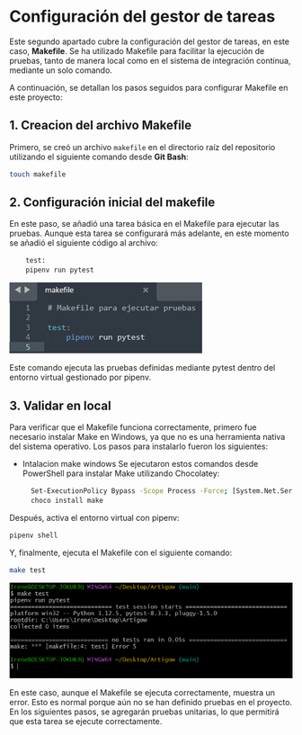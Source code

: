 # Configuración del gestor de tareas

Este segundo apartado cubre la configuración del gestor de tareas, en este caso, **Makefile**. Se ha utilizado Makefile para facilitar la ejecución de pruebas, tanto de manera local como en el sistema de integración continua, mediante un solo comando.

A continuación, se detallan los pasos seguidos para configurar Makefile en este proyecto:

## 1. Creacion del archivo Makefile
    
Primero, se creó un archivo `makefile` en el directorio raíz del repositorio utilizando el siguiente comando desde **Git Bash**:

  ```bash
  touch makefile
  ```
    
## 2. Configuración inicial del makefile
    
 En este paso, se añadió una tarea básica en el Makefile para ejecutar las pruebas. Aunque esta tarea se configurará más adelante, en este momento se añadió el siguiente código al archivo:
  
```bash
    test:
    pipenv run pytest
```
![Makefile](imagenes/makefile.png)

Este comando ejecuta las pruebas definidas mediante pytest dentro del entorno virtual gestionado por pipenv.
    
## 3. Validar en local
    
Para verificar que el Makefile funciona correctamente, primero fue necesario instalar Make en Windows, ya que no es una herramienta nativa del sistema operativo. Los pasos para instalarlo fueron los siguientes:

- Intalacion make windows
Se ejecutaron estos comandos desde PowerShell para instalar Make utilizando Chocolatey:
  
  ```bash
    Set-ExecutionPolicy Bypass -Scope Process -Force; [System.Net.ServicePointManager]::SecurityProtocol = [System.Net.ServicePointManager]::SecurityProtocol -bor 3072; iex ((New-Object System.Net.WebClient).DownloadString('https://community.chocolatey.org/install.ps1'))
    choco install make
  ```  
Después, activa el entorno virtual con pipenv:
  
  ```bash
  pipenv shell
  ```
Y, finalmente, ejecuta el Makefile con el siguiente comando:
  
  ```bash
  make test
  ```

  ![Prueba inicial de la ejecución del makefile](imagenes/Pruebatestmake.png)
  
 En este caso, aunque el Makefile se ejecuta correctamente, muestra un error. Esto es normal porque aún no se han definido pruebas en el proyecto. En los siguientes pasos, se agregarán pruebas unitarias, lo que permitirá que esta tarea se ejecute correctamente.
